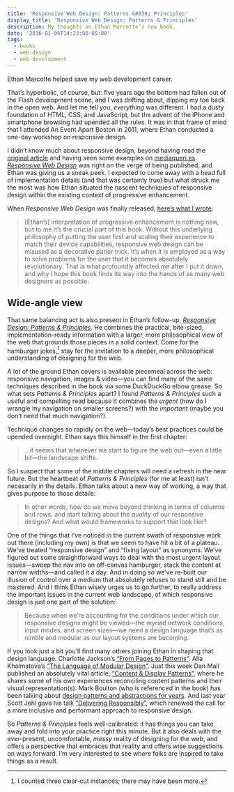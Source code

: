```yaml
---
title: 'Responsive Web Design: Patterns &#038; Principles'
display_title: 'Responsive Web Design: Patterns & Principles'
description: My thoughts on Ethan Marcotte’s new book.
date: '2016-01-06T14:23:00-05:00'
tags:
  - books
  - web-design
  - web-development
---
```

Ethan Marcotte helped save my web development career.

That’s hyperbolic, of course, but: five years ago the bottom had fallen out of the Flash development scene, and I was drifting about, dipping my toe back in the open web. And let me tell you, *everything* was different. I had a dusty foundation of HTML, CSS, and JavaScript, but the advent of the iPhone and smartphone browsing had upended all the rules. It was in that frame of mind that I attended An Event Apart Boston in 2011, where Ethan conducted a one-day workshop on responsive design.

I didn’t know much about responsive design, beyond having read the [original article](http://alistapart.com/article/responsive-web-design) and having seen some examples on [mediaqueri.es](http://mediaqueri.es). [*Responsive Web Design*](http://abookapart.com/products/responsive-web-design) was right on the verge of being published, and Ethan was giving us a sneak peek. I expected to come away with a head full of implementation details (and that was certainly true) but what struck me the most was how Ethan situated the nascent techniques of responsive design within the existing context of progressive enhancement.

When *Responsive Web Design* was finally released, [here’s what I wrote](/posts/responsive-web-design-by-ethan-marcotte/):

> \[Ethan’s\] interpretation of progressive enhancement is nothing new, but to me it’s the crucial part of this book. Without this underlying philosophy of putting the user first and scaling their experience to match their device capabilities, responsive web design can be misused as a decorative parlor trick. It’s when it is employed as a way to solve problems for the user that it becomes absolutely revolutionary. That is what profoundly affected me after I put it down, and why I hope this book finds its way into the hands of as many web designers as possible.

## Wide-angle view

That same balancing act is also present in Ethan’s follow-up, [*Responsive Design: Patterns &amp; Principles*](http://abookapart.com/products/responsive-design-patterns-principles). He combines the practical, bite-sized, implementation-ready information with a larger, more philosophical view of the web that grounds those pieces in a solid context. Come for the hamburger jokes,[^1] stay for the invitation to a deeper, more philosophical understanding of designing for the web.

A lot of the ground Ethan covers is available piecemeal across the web: responsive navigation, images &amp; video—you can find many of the same techniques described in the book via some DuckDuckGo elbow grease. So what sets *Patterns &amp; Principles* apart? I found *Patterns &amp; Principles* such a useful and compelling read because it combines the *urgent* (how do I wrangle my navigation on smaller screens?) with the *important* (maybe you don’t need that much navigation?).

Technique changes so rapidly on the web—today’s best practices could be upended overnight. Ethan says this himself in the first chapter:

> …it seems that whenever we start to figure the web out—even a little bit—the landscape shifts.

So I suspect that some of the middle chapters will need a refresh in the near future. But the heartbeat of *Patterns &amp; Principles* (for me at least) isn’t necesarily in the details. Ethan talks about a new way of working, a way that gives purpose to those details:

> In other words, how do we move beyond thinking in terms of columns and rows, and start talking about the *quality* of our responsive designs? And what would frameworks to support that look like?

One of the things that I’ve noticed in the current swath of responsive work out there (including my own) is that we seem to have hit a bit of a plateau. We’ve treated “responsive design” and “fixing layout” as synonyms. We’ve figured out some straightforward ways to deal with the most urgent layout issues—sweep the nav into an off-canvas hamburger, stack the content at narrow widths—and called it a day. And in doing so we’ve re-built our illusion of control over a medium that absolutely refuses to stand still and be mastered. And I think Ethan wisely urges us to go further, to really address the important issues in the current web landscape, of which responsive design is just one part of the solution:

> Because when we’re accounting for the conditions under which our responsive designs might be viewed—the myriad network conditions, input modes, and screen sizes—we need a design language that’s as nimble and modular as our layout systems are becoming.

If you look just a bit you’ll find many others joining Ethan in shaping that design language. Charlotte Jackson’s [“From Pages to Patterns”](http://alistapart.com/article/from-pages-to-patterns-an-exercise-for-everyone). Alla Khalmatova’s [“The Language of Modular Design”](http://alistapart.com/article/language-of-modular-design). Just this week Dan Mall published an absolutely vital article, [“Content &amp; Display Patterns”](http://danielmall.com/articles/content-display-patterns/), where he shares some of his own experiences reconciling content patterns and their visual representation(s). Mark Boulton (who is referenced in the book) has been talking about [design patterns and abstractions for years](http://markboulton.co.uk/journal/design-abstraction-escalation). And last year Scott Jehl gave his talk [“Delivering Responsibly”](http://danielmall.com/articles/content-display-patterns/), which renewed the call for a more inclusive and performant approach to responsive design.

So *Patterns &amp; Principles* feels well-calibrated: it has things you can take away and fold into your practice right this minute. But it also deals with the ever-present, uncomfortable, *messy* reality of designing for the web, and offers a perspective that embraces that reality and offers wise suggestions on ways forward. I’m very interested to see where folks are inspired to take things as a result.

[^1]: I counted three clear-cut instances; there may have been more.